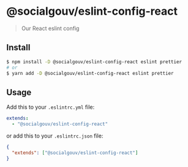 # @socialgouv/eslint-config-react

> Our React eslint config

## Install

```sh
$ npm install -D @socialgouv/eslint-config-react eslint prettier
# or
$ yarn add -D @socialgouv/eslint-config-react eslint prettier
```

## Usage

Add this to your `.eslintrc.yml` file:

```yaml
extends:
  - "@socialgouv/eslint-config-react"
```

or add this to your `.eslintrc.json` file:

```json
{
  "extends": ["@socialgouv/eslint-config-react"]
}
```
